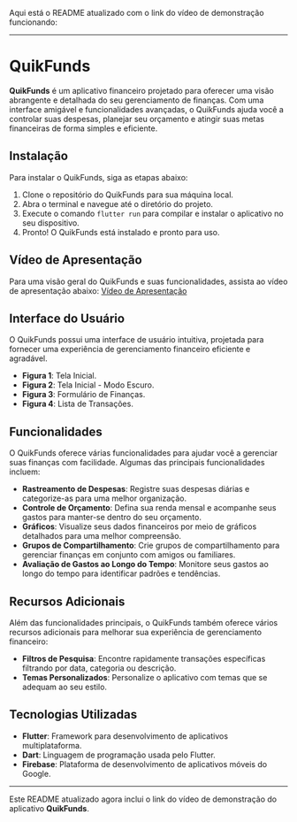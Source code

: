Aqui está o README atualizado com o link do vídeo de demonstração funcionando:

---

# QuikFunds

**QuikFunds** é um aplicativo financeiro projetado para oferecer uma visão abrangente e detalhada do seu gerenciamento de finanças. Com uma interface amigável e funcionalidades avançadas, o QuikFunds ajuda você a controlar suas despesas, planejar seu orçamento e atingir suas metas financeiras de forma simples e eficiente.

## Instalação

Para instalar o QuikFunds, siga as etapas abaixo:

1. Clone o repositório do QuikFunds para sua máquina local.
2. Abra o terminal e navegue até o diretório do projeto.
3. Execute o comando `flutter run` para compilar e instalar o aplicativo no seu dispositivo.
4. Pronto! O QuikFunds está instalado e pronto para uso.

## Vídeo de Apresentação

Para uma visão geral do QuikFunds e suas funcionalidades, assista ao vídeo de apresentação abaixo:
[Vídeo de Apresentação](https://youtu.be/OXpNxZhcMJE?feature=shared)

## Interface do Usuário

O QuikFunds possui uma interface de usuário intuitiva, projetada para fornecer uma experiência de gerenciamento financeiro eficiente e agradável.

- **Figura 1**: Tela Inicial.
- **Figura 2**: Tela Inicial - Modo Escuro.
- **Figura 3**: Formulário de Finanças.
- **Figura 4**: Lista de Transações.

## Funcionalidades

O QuikFunds oferece várias funcionalidades para ajudar você a gerenciar suas finanças com facilidade. Algumas das principais funcionalidades incluem:

- **Rastreamento de Despesas**: Registre suas despesas diárias e categorize-as para uma melhor organização.
- **Controle de Orçamento**: Defina sua renda mensal e acompanhe seus gastos para manter-se dentro do seu orçamento.
- **Gráficos**: Visualize seus dados financeiros por meio de gráficos detalhados para uma melhor compreensão.
- **Grupos de Compartilhamento**: Crie grupos de compartilhamento para gerenciar finanças em conjunto com amigos ou familiares.
- **Avaliação de Gastos ao Longo do Tempo**: Monitore seus gastos ao longo do tempo para identificar padrões e tendências.

## Recursos Adicionais

Além das funcionalidades principais, o QuikFunds também oferece vários recursos adicionais para melhorar sua experiência de gerenciamento financeiro:

- **Filtros de Pesquisa**: Encontre rapidamente transações específicas filtrando por data, categoria ou descrição.
- **Temas Personalizados**: Personalize o aplicativo com temas que se adequam ao seu estilo.

## Tecnologias Utilizadas

- **Flutter**: Framework para desenvolvimento de aplicativos multiplataforma.
- **Dart**: Linguagem de programação usada pelo Flutter.
- **Firebase**: Plataforma de desenvolvimento de aplicativos móveis do Google.

--- 

Este README atualizado agora inclui o link do vídeo de demonstração do aplicativo **QuikFunds**.
